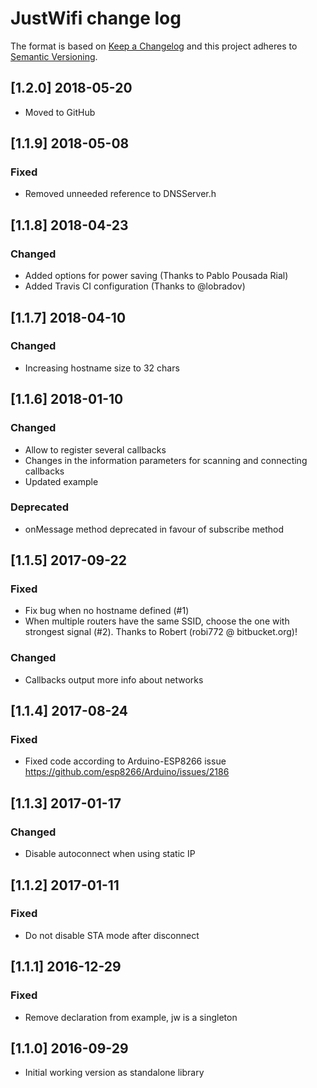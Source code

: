 # JustWifi change log

The format is based on [Keep a Changelog](http://keepachangelog.com/)
and this project adheres to [Semantic Versioning](http://semver.org/).

## [1.2.0] 2018-05-20
- Moved to GitHub

## [1.1.9] 2018-05-08
### Fixed
- Removed unneeded reference to DNSServer.h

## [1.1.8] 2018-04-23
### Changed
- Added options for power saving (Thanks to Pablo Pousada Rial)
- Added Travis CI configuration (Thanks to @lobradov)

## [1.1.7] 2018-04-10
### Changed
- Increasing hostname size to 32 chars

## [1.1.6] 2018-01-10
### Changed
- Allow to register several callbacks
- Changes in the information parameters for scanning and connecting callbacks
- Updated example

### Deprecated
- onMessage method deprecated in favour of subscribe method

## [1.1.5] 2017-09-22
### Fixed
- Fix bug when no hostname defined (#1)
- When multiple routers have the same SSID, choose the one with strongest signal (#2). Thanks to Robert (robi772 @ bitbucket.org)!

### Changed
- Callbacks output more info about networks

## [1.1.4] 2017-08-24
### Fixed
- Fixed code according to Arduino-ESP8266 issue https://github.com/esp8266/Arduino/issues/2186

## [1.1.3] 2017-01-17
### Changed
- Disable autoconnect when using static IP

## [1.1.2] 2017-01-11
### Fixed
- Do not disable STA mode after disconnect

## [1.1.1] 2016-12-29
### Fixed
- Remove declaration from example, jw is a singleton

## [1.1.0] 2016-09-29
- Initial working version as standalone library
